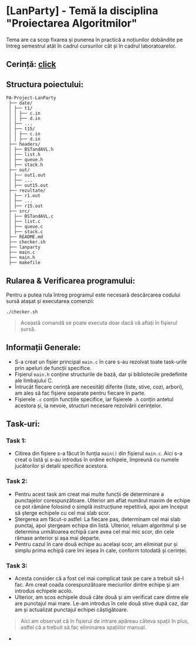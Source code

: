 # [LanParty] - Temă la disciplina "Proiectarea Algoritmilor"
Tema are ca scop fixarea și punerea în practică a noțiunilor dobândite pe întreg semestrul atât în cadrul cursurilor cât și în cadrul laboratoarelor.

## Cerință: [click](https://ocw.cs.pub.ro/courses/sda-ab/tema1)

## Structura poiectului:
```
PA-Project-LanParty
 ├── date/
 │ ├── t1/
 │ │ ├── c.in
 │ │ ├── d.in
 │ ├── ...
 │ ├── t15/
 │ │ ├── c.in
 │ │ ├── d.in
 ├── headers/
 │ ├── BSTandAVL.h
 │ ├── list.h
 │ ├── queue.h
 │ ├── stack.h
 ├── out/
 │ ├── out1.out
 │ ├── ...
 │ ├── out15.out
 ├── rezultate/
 │ ├── r1.out
 │ ├── ...
 │ ├── r15.out
 ├── src/
 │ ├── BSTandAVL.c
 │ ├── list.c
 │ ├── queue.c
 │ ├── stack.c
 ├── README.md
 ├── checker.sh
 ├── lanparty
 ├── main.c
 ├── main.h
 ├── makefile
```
## Rularea & Verificarea programului:
Pentru a putea rula întreg programul este necesară descărcarea codului sursă atașat și executarea comenzii:
```shell
./checker.sh
```
> Această comandă se poate executa doar dacă vă aflați în fișierul sursă.

## Informații Generale:
- S-a creat un fișier principal `main.c` în care s-au rezolvat toate task-urile prin apeluri de funcții specifice.
- Fișierul `main.h` conține structurile de bază, dar și bibliotecile predefinite ale limbajului C.
- Întrucât fiecare cerință are necesități diferite (liste, stive, cozi, arbori), am ales să fac fișiere separate pentru fiecare în parte.
- Fișierele `.c` conțin funcțiile specifice, iar fișierele `.h` conțin antetul acestora și, la nevoie, structuri necesare rezolvării cerințelor.

## Task-uri:
### Task 1:
- Citirea din fișiere s-a făcut în funția `main()` din fișierul `main.c`. Aici s-a creat o listă și s-au introdus în ordine echipele, împreună cu numele jucătorilor și detalii specifice acestora.

### Task 2:
- Pentru acest task am creat mai multe funcții de determinare a punctajelor corespunzătoare. Ulterior am aflat numărul maxim de echipe ce pot rămâne folosind o simplă instrucțiune repetitivă, apoi am început să șterge echipele cu cel mai slab scor.
- Ștergerea am făcut-o astfel: La fiecare pas, determinam cel mai slab punctaj, apoi ștergeam echipa din listă. Ulterior, reluam algoritmul și se determina următoarea echipă care avea cel mai mic scor, din cele rămase anterior și așa mai departe.
- Pentru cazul în care două echipe au același scor, am eliminat pur și simplu prima echipă care îmi ieșea în cale, conform totodată și cerinței.

### Task 3:
- Acesta consider că a fost cel mai complicat task pe care a trebuit să-l fac. Am creat coada corespunzătoare meciurilor dintre echipe și am introdus echipele acolo.
- Ulterior, am scos echipele două câte două și am verificat care dintre ele are punctajul mai mare. Le-am introdus în cele două stive după caz, dar am și actualizat punctajul echipei câștigătoare.
> Aici am observat că în fișierul de intrare apăreau câteva spații în plus, astfel că a trebuit să fac eliminarea spațiilor manual.
- 